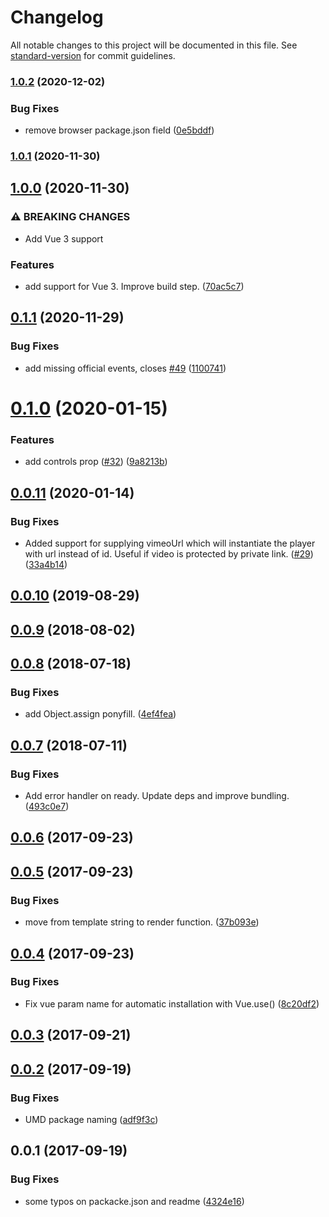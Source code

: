 # Changelog

All notable changes to this project will be documented in this file. See [standard-version](https://github.com/conventional-changelog/standard-version) for commit guidelines.

### [1.0.2](https://github.com/dobromir-hristov/vue-vimeo-player/compare/v1.0.1...v1.0.2) (2020-12-02)


### Bug Fixes

* remove browser package.json field ([0e5bddf](https://github.com/dobromir-hristov/vue-vimeo-player/commit/0e5bddf6e06e59439b4ca877109fd30383ed6ecb))

### [1.0.1](https://github.com/dobromir-hristov/vue-vimeo-player/compare/v1.0.0...v1.0.1) (2020-11-30)

## [1.0.0](https://github.com/dobromir-hristov/vue-vimeo-player/compare/v0.1.1...v1.0.0) (2020-11-30)


### ⚠ BREAKING CHANGES

* Add Vue 3 support

### Features

* add support for Vue 3. Improve build step. ([70ac5c7](https://github.com/dobromir-hristov/vue-vimeo-player/commit/70ac5c70fa453eaabc1720cc11e5c9a2daeca4dc))

<a name="0.1.1"></a>
## [0.1.1](https://github.com/dobromir-hristov/vue-vimeo-player/compare/v0.1.0...v0.1.1) (2020-11-29)


### Bug Fixes

* add missing official events, closes [#49](https://github.com/dobromir-hristov/vue-vimeo-player/issues/49) ([1100741](https://github.com/dobromir-hristov/vue-vimeo-player/commit/1100741))



<a name="0.1.0"></a>
# [0.1.0](https://github.com/dobromir-hristov/vue-vimeo-player/compare/v0.0.11...v0.1.0) (2020-01-15)


### Features

* add controls prop ([#32](https://github.com/dobromir-hristov/vue-vimeo-player/issues/32)) ([9a8213b](https://github.com/dobromir-hristov/vue-vimeo-player/commit/9a8213b))



<a name="0.0.11"></a>
## [0.0.11](https://github.com/dobromir-hristov/vue-vimeo-player/compare/v0.0.10...v0.0.11) (2020-01-14)


### Bug Fixes

* Added support for supplying vimeoUrl which will instantiate the player with url instead of id. Useful if video is protected by private link. ([#29](https://github.com/dobromir-hristov/vue-vimeo-player/issues/29)) ([33a4b14](https://github.com/dobromir-hristov/vue-vimeo-player/commit/33a4b14))



<a name="0.0.10"></a>
## [0.0.10](https://github.com/dobromir-hristov/vue-vimeo-player/compare/v0.0.9...v0.0.10) (2019-08-29)



<a name="0.0.9"></a>
## [0.0.9](https://github.com/dobromir-hristov/vue-vimeo-player/compare/v0.0.8...v0.0.9) (2018-08-02)



<a name="0.0.8"></a>
## [0.0.8](https://github.com/dobromir-hristov/vue-vimeo-player/compare/v0.0.7...v0.0.8) (2018-07-18)


### Bug Fixes

* add Object.assign ponyfill. ([4ef4fea](https://github.com/dobromir-hristov/vue-vimeo-player/commit/4ef4fea))



<a name="0.0.7"></a>
## [0.0.7](https://github.com/dobromir-hristov/vue-vimeo-player/compare/v0.0.6...v0.0.7) (2018-07-11)


### Bug Fixes

* Add error handler on ready. Update deps and improve bundling. ([493c0e7](https://github.com/dobromir-hristov/vue-vimeo-player/commit/493c0e7))



<a name="0.0.6"></a>
## [0.0.6](https://github.com/dobromir-hristov/vue-vimeo-player/compare/v0.0.5...v0.0.6) (2017-09-23)



<a name="0.0.5"></a>
## [0.0.5](https://github.com/dobromir-hristov/vue-vimeo-player/compare/v0.0.4...v0.0.5) (2017-09-23)


### Bug Fixes

* move from template string to render function. ([37b093e](https://github.com/dobromir-hristov/vue-vimeo-player/commit/37b093e))



<a name="0.0.4"></a>
## [0.0.4](https://github.com/dobromir-hristov/vue-vimeo-player/compare/v0.0.3...v0.0.4) (2017-09-23)


### Bug Fixes

* Fix vue param name for automatic installation with Vue.use() ([8c20df2](https://github.com/dobromir-hristov/vue-vimeo-player/commit/8c20df2))



<a name="0.0.3"></a>
## [0.0.3](https://github.com/dobromir-hristov/vue-vimeo-player/compare/v0.0.2...v0.0.3) (2017-09-21)



<a name="0.0.2"></a>
## [0.0.2](https://github.com/dobromir-hristov/vue-vimeo-player/compare/v0.0.1...v0.0.2) (2017-09-19)


### Bug Fixes

* UMD package naming ([adf9f3c](https://github.com/dobromir-hristov/vue-vimeo-player/commit/adf9f3c))



<a name="0.0.1"></a>
## 0.0.1 (2017-09-19)


### Bug Fixes

* some typos on packacke.json and readme ([4324e16](https://github.com/dobromir-hristov/vue-vimeo-player/commit/4324e16))
